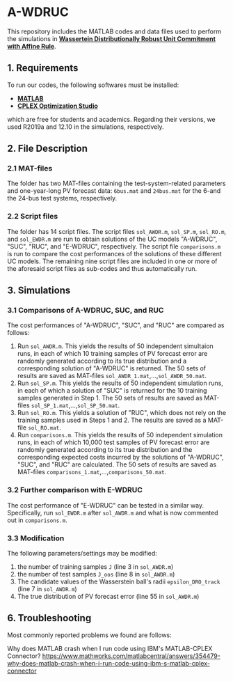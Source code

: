 A-WDRUC
====================================================
This repository includes the MATLAB codes and data files used to perform the simulations in **[Wassertein Distributionally Robust Unit Commitment with Affine Rule][paper_link]**.

## 1. Requirements
To run our codes, the following softwares must be installed:
- **[MATLAB][MATLAB]**
- **[CPLEX Optimization Studio][CPLEX]**

which are free for students and academics. Regarding their versions, we used R2019a and 12.10 in the simulations, respectively. 

## 2. File Description
### 2.1 MAT-files 
The folder has two MAT-files containing the test-system-related parameters and one-year-long PV forecast data:
`6bus.mat` and `24bus.mat` for the 6-and the 24-bus test systems, respectively.
### 2.2 Script files
The folder has 14 script files. The script files `sol_AWDR.m`, `sol_SP.m`, `sol_RO.m`, and `sol_EWDR.m` are run to obtain solutions of the UC models "A-WDRUC", "SUC", "RUC", and "E-WDRUC", respectively. The script file `comparisons.m` is run to compare the cost performances of the solutions of these different UC models. The remaining nine script files are included in one or more of the aforesaid script files as sub-codes and thus automatically run. 

## 3. Simulations
### 3.1 Comparisons of A-WDRUC, SUC, and RUC
The cost performances of "A-WDRUC", "SUC", and "RUC" are compared as follows:

1. Run `sol_AWDR.m`. This yields the results of 50 independent simultaion runs, in each of which 10 training samples of PV forecast error are randomly generated according to its true distribution and a corresponding solution of "A-WDRUC" is returned. The 50 sets of results are saved as MAT-files `sol_AWDR_1.mat`,...,`sol_AWDR_50.mat`.
2. Run `sol_SP.m`. This yields the results of 50 independent simulation runs, in each of which a solution of "SUC" is returned for the 10 training samples generated in Step 1. The 50 sets of results are saved as MAT-files `sol_SP_1.mat`,...,`sol_SP_50.mat`.
3. Run `sol_RO.m`. This yields a solution of "RUC", which does not rely on the training samples used in Steps 1 and 2. The results are saved as a MAT-file `sol_RO.mat`.
4. Run `comparisons.m`. This yields the results of 50 independent simulation runs, in each of which 10,000 test samples of PV forecast error are randomly generated according to its true distribution and the corresponding expected costs incurred by the solutions of "A-WDRUC", "SUC", and "RUC" are calculated. The 50 sets of results are saved as MAT-files `comparisons_1.mat`,...,`comparisons_50.mat`.

### 3.2 Further comparison with E-WDRUC
The cost performance of "E-WDRUC" can be tested in a similar way. Specifically, run `sol_EWDR.m` after `sol_AWDR.m` and what is now commented out in `comparisons.m`.

### 3.3 Modification
The following parameters/settings may be modified:
1. the number of training samples `J` (line 3 in `sol_AWDR.m`)
2. the number of test samples `J_oos` (line 8 in `sol_AWDR.m`)
3. The candidate values of the Wasserstein ball's radii `epsilon_DRO_track` (line 7 in `sol_AWDR.m`)
4. The true distribution of PV forecast error (line 55 in `sol_AWDR.m`)
## 6. Troubleshooting

Most commonly reported problems we found are follows:

Why does MATLAB crash when I run code using IBM's MATLAB-CPLEX Connector?
https://www.mathworks.com/matlabcentral/answers/354479-why-does-matlab-crash-when-i-run-code-using-ibm-s-matlab-cplex-connector


[paper_link]: ..
[MATLAB]: https://matlab.mathworks.com
[CPLEX]: https://www.ibm.com/products/ilog-cplex-optimization-studio
